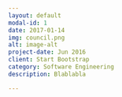 ```yaml
---
layout: default
modal-id: 1
date: 2017-01-14
img: council.png
alt: image-alt
project-date: Jun 2016
client: Start Bootstrap
category: Software Engineering
description: Blablabla

---
```

